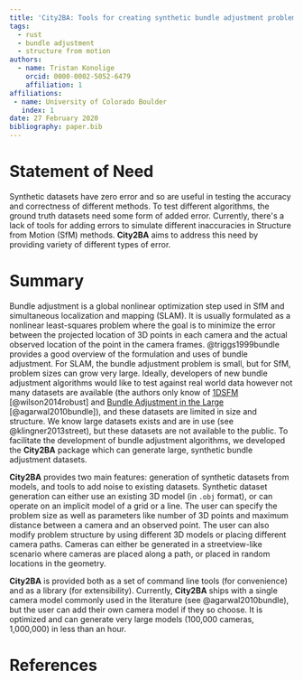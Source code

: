 ```yaml
---
title: 'City2BA: Tools for creating synthetic bundle adjustment problems'
tags:
  - rust
  - bundle adjustment
  - structure from motion
authors:
  - name: Tristan Konolige
    orcid: 0000-0002-5052-6479
    affiliation: 1
affiliations:
 - name: University of Colorado Boulder
   index: 1
date: 27 February 2020
bibliography: paper.bib
---
```


# Statement of Need

Synthetic datasets have zero error and so are useful in testing the accuracy and correctness of different methods.
To test different algorithms, the ground truth datasets need some form of added error.
Currently, there's a lack of tools for adding errors to simulate different inaccuracies in Structure from Motion (SfM) methods. 
**City2BA** aims to address this need by providing variety of different types of error.

# Summary

Bundle adjustment is a global nonlinear optimization step used in SfM and simultaneous localization and mapping (SLAM).
It is usually formulated as a nonlinear least-squares problem where the goal is to minimize the error between the projected location of 3D points in each camera and the actual observed location of the point in the camera frames.
@triggs1999bundle provides a good overview of the formulation and uses of bundle adjustment.
For SLAM, the bundle adjustment problem is small, but for SfM, problem sizes can grow very large.
Ideally, developers of new bundle adjustment algorithms would like to test against real world data however not many datasets are available (the authors only know of [1DSFM](http://www.cs.cornell.edu/projects/1dsfm/) [@wilson2014robust] and [Bundle Adjustment in the Large](http://grail.cs.washington.edu/projects/bal/) [@agarwal2010bundle]), and these datasets are limited in size and structure.
We know large datasets exists and are in use (see @klingner2013street), but these datasets are not available to the public.
To facilitate the development of bundle adjustment algorithms, we developed the **City2BA** package which can generate large, synthetic bundle adjustment datasets.

**City2BA** provides two main features: generation of synthetic datasets from models, and tools to add noise to existing datasets.
Synthetic dataset generation can either use an existing 3D model (in `.obj` format), or can operate on an implicit model of a grid or a line.
The user can specify the problem size as well as parameters like number of 3D points and maximum distance between a camera and an observed point.
The user can also modify problem structure by using different 3D models or placing different camera paths.
Cameras can either be generated in a streetview-like scenario where cameras are placed along a path, or placed in random locations in the geometry.

**City2BA** is provided both as a set of command line tools (for convenience) and as a library (for extensibility).
Currently, **City2BA** ships with a single camera model commonly used in the literature (see @agarwal2010bundle), but the user can add their own camera model if they so choose.
It is optimized and can generate very large models (100,000 cameras, 1,000,000) in less than an hour.

# References
